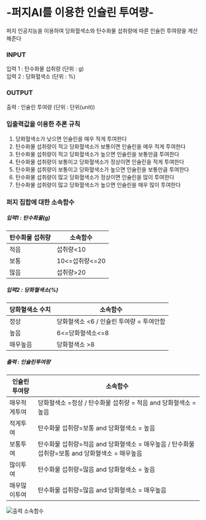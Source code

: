 # -퍼지AI를 이용한 인슐린 투여량-
퍼지 인공지능을 이용하여 당화혈색소와 탄수화물 섭취량에 따른 인슐린 투여량을 계산해준다 

### INPUT
입력 1 : 탄수화물 섭취량 (단위 : g)     
입력 2 : 당화혈색소 (단위 : %) 

### OUTPUT
출력 : 인슐린 투여량 (단위 : 단위(unit))

### 입출력값을 이용한 추론 규칙
1. 당화혈색소가 낮으면 인슐린을 매우 적게 투여한다   
2. 탄수화물 섭취량이 적고 당화혈색소가 보통이면 인슐린을 매우 적게 투여한다   
3. 탄수화물 섭취량이 적고 당화혈색소가 높으면 인슐린을 보통만큼 투여한다   
4. 탄수화물 섭취량이 보통이고 당화혈색소가 정상이면 인슐린을 적게 투여한다   
5. 탄수화물 섭취량이 보통이고 당화혈색소가 높으면  인슐린을 보통만큼 투여한다   
6. 탄수화물 섭취량이 많고 당화혈색소가 정상이면 인슐린을 많이 투여한다   
7. 탄수화물 섭취량이 많고 당화혈색소가 높으면 인슐린을 매우 많이 투여한다   

### 퍼지 집합에 대한 소속함수   
##### 입력1 : 탄수화물(g)
|  탄수화물 섭취량  | 소속함수 |
| ------ | -- | 
| 적음 | 섭취량<10 | 
| 보통 | 10<=섭취량<=20  | 
| 많음 | 섭취량>20 | 

##### 입력2 : 당화혈색소(%)
|  당화혈색소 수치  | 소속함수 |
| ------ | -- | 
| 정상 | 당화혈색소 <6   /  인슐린 투여량 = 투여안함 | 
| 높음 | 6<=당화혈색소<=8  | 
| 매우높음 | 당화혈색소 >8  | 

##### 출력 : 인슐린투여량
|  인슐린투여량  | 소속함수 |
| ------ | -- | 
| 매우적게투여 | 당화혈색소 =정상  /   탄수화물 섭취량 = 적음 and 당화혈색소 = 높음 | 
| 적게투여 | 탄수화물 섭취량=보통 and 당화혈색소 = 높음  | 
| 보통투여 | 탄수화물 섭취량=적음 and 당화혈색소 = 매우높음   /  탄수화물 섭취량=보통 and 당화혈색소 = 매우높음 | 
| 많이투여 | 탄수화물 섭취량=많음 and 당화혈색소 = 높음 | 
| 매우많이투여 |  탄수화물 섭취량=많음 and 당화혈색소 = 매우높음  | 
![출력 소속함수](https://user-images.githubusercontent.com/105612931/172599386-c2ed5f92-0729-41a8-980e-92ffd40c7646.png)

